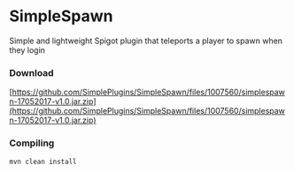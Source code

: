 # SimpleSpawn
Simple and lightweight Spigot plugin that teleports a player to spawn when they login

### Download

[https://github.com/SimplePlugins/SimpleSpawn/files/1007560/simplespawn-17052017-v1.0.jar.zip](https://github.com/SimplePlugins/SimpleSpawn/files/1007560/simplespawn-17052017-v1.0.jar.zip)

### Compiling

`mvn clean install`
